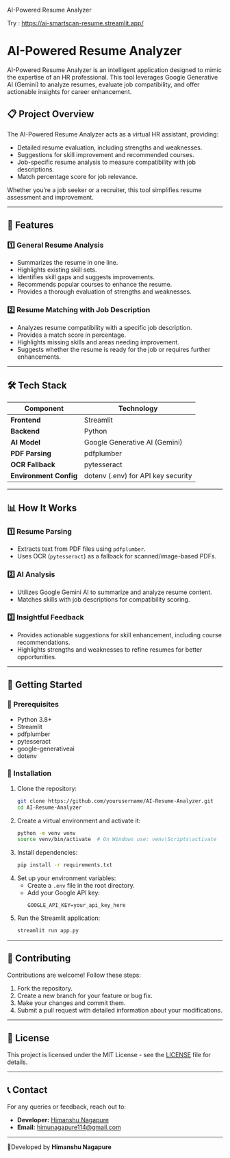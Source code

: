 AI-Powered Resume Analyzer

Try : https://ai-smartscan-resume.streamlit.app/

# AI-Powered Resume Analyzer

AI-Powered Resume Analyzer is an intelligent application designed to mimic the expertise of an HR professional. This tool leverages Google Generative AI (Gemini) to analyze resumes, evaluate job compatibility, and offer actionable insights for career enhancement.

## 📋 Project Overview

The AI-Powered Resume Analyzer acts as a virtual HR assistant, providing:

- Detailed resume evaluation, including strengths and weaknesses.
- Suggestions for skill improvement and recommended courses.
- Job-specific resume analysis to measure compatibility with job descriptions.
- Match percentage score for job relevance.

Whether you’re a job seeker or a recruiter, this tool simplifies resume assessment and improvement.

---

## 🔑 Features

### 1️⃣ General Resume Analysis
- Summarizes the resume in one line.
- Highlights existing skill sets.
- Identifies skill gaps and suggests improvements.
- Recommends popular courses to enhance the resume.
- Provides a thorough evaluation of strengths and weaknesses.

### 2️⃣ Resume Matching with Job Description
- Analyzes resume compatibility with a specific job description.
- Provides a match score in percentage.
- Highlights missing skills and areas needing improvement.
- Suggests whether the resume is ready for the job or requires further enhancements.

---

## 🛠️ Tech Stack

| Component        | Technology |
|-----------------|------------|
| **Frontend**    | Streamlit  |
| **Backend**     | Python     |
| **AI Model**    | Google Generative AI (Gemini) |
| **PDF Parsing** | pdfplumber |
| **OCR Fallback** | pytesseract |
| **Environment Config** | dotenv (.env) for API key security |

---

## 📊 How It Works

### 1️⃣ Resume Parsing
- Extracts text from PDF files using `pdfplumber`.
- Uses OCR (`pytesseract`) as a fallback for scanned/image-based PDFs.

### 2️⃣ AI Analysis
- Utilizes Google Gemini AI to summarize and analyze resume content.
- Matches skills with job descriptions for compatibility scoring.

### 3️⃣ Insightful Feedback
- Provides actionable suggestions for skill enhancement, including course recommendations.
- Highlights strengths and weaknesses to refine resumes for better opportunities.

---

## 🚀 Getting Started

### 🔹 Prerequisites
- Python 3.8+
- Streamlit
- pdfplumber
- pytesseract
- google-generativeai
- dotenv

### 🔹 Installation
1. Clone the repository:
   ```bash
   git clone https://github.com/yourusername/AI-Resume-Analyzer.git
   cd AI-Resume-Analyzer
   ```
2. Create a virtual environment and activate it:
   ```bash
   python -m venv venv
   source venv/bin/activate  # On Windows use: venv\Scripts\activate
   ```
3. Install dependencies:
   ```bash
   pip install -r requirements.txt
   ```
4. Set up your environment variables:
   - Create a `.env` file in the root directory.
   - Add your Google API key:
     ```
     GOOGLE_API_KEY=your_api_key_here
     ```
5. Run the Streamlit application:
   ```bash
   streamlit run app.py
   ```

---

## 🙌 Contributing

Contributions are welcome! Follow these steps:

1. Fork the repository.
2. Create a new branch for your feature or bug fix.
3. Make your changes and commit them.
4. Submit a pull request with detailed information about your modifications.

---

## 📝 License

This project is licensed under the MIT License - see the [LICENSE](LICENSE) file for details.

---

## 📞 Contact

For any queries or feedback, reach out to:
- **Developer:** [Himanshu Nagapure](https://www.linkedin.com/in/himanshunagapure)
- **Email:** himunagapure114@gmail.com

---

🚀Developed by **Himanshu Nagapure**
